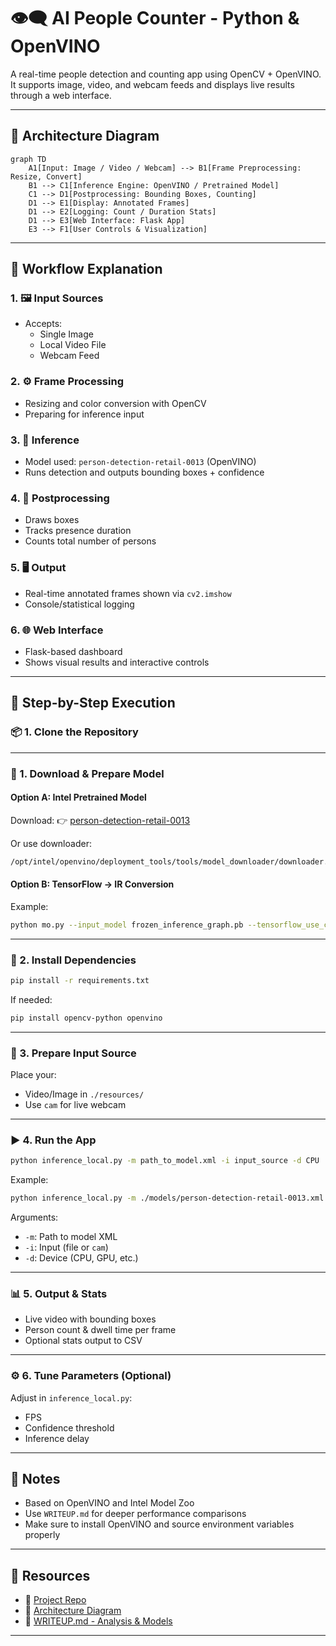 # 👁️‍🗨️ AI People Counter - Python & OpenVINO

A real-time people detection and counting app using OpenCV + OpenVINO. It supports image, video, and webcam feeds and displays live results through a web interface.

---

## 🧠 Architecture Diagram

```mermaid
graph TD
    A1[Input: Image / Video / Webcam] --> B1[Frame Preprocessing: Resize, Convert]
    B1 --> C1[Inference Engine: OpenVINO / Pretrained Model]
    C1 --> D1[Postprocessing: Bounding Boxes, Counting]
    D1 --> E1[Display: Annotated Frames]
    D1 --> E2[Logging: Count / Duration Stats]
    D1 --> E3[Web Interface: Flask App]
    E3 --> F1[User Controls & Visualization]
```

---

## 🔄 Workflow Explanation

### 1. 🖼️ Input Sources
- Accepts:
  - Single Image
  - Local Video File
  - Webcam Feed

### 2. ⚙️ Frame Processing
- Resizing and color conversion with OpenCV
- Preparing for inference input

### 3. 🧠 Inference
- Model used: `person-detection-retail-0013` (OpenVINO)
- Runs detection and outputs bounding boxes + confidence

### 4. 🧮 Postprocessing
- Draws boxes
- Tracks presence duration
- Counts total number of persons

### 5. 🖥️ Output
- Real-time annotated frames shown via `cv2.imshow`
- Console/statistical logging

### 6. 🌐 Web Interface
- Flask-based dashboard
- Shows visual results and interactive controls

---

## 🚀 Step-by-Step Execution

### 📦 1. Clone the Repository


---

### 🧠 1. Download & Prepare Model

#### Option A: Intel Pretrained Model

Download:
👉 [person-detection-retail-0013](https://docs.openvino.ai/latest/omz_models_model_person_detection_retail_0013.html)

Or use downloader:

```bash
/opt/intel/openvino/deployment_tools/tools/model_downloader/downloader.py --name person-detection-retail-0013
```

#### Option B: TensorFlow → IR Conversion

Example:

```bash
python mo.py --input_model frozen_inference_graph.pb --tensorflow_use_custom_operations_config ssd_v2_support.json --input_shape [1,300,300,3] --reverse_input_channels
```

---

### 🔧 2. Install Dependencies

```bash
pip install -r requirements.txt
```

If needed:

```bash
pip install opencv-python openvino
```

---

### 📁 3. Prepare Input Source

Place your:
- Video/Image in `./resources/`
- Use `cam` for live webcam

---

### ▶️ 4. Run the App

```bash
python inference_local.py -m path_to_model.xml -i input_source -d CPU
```

Example:

```bash
python inference_local.py -m ./models/person-detection-retail-0013.xml -i ./resources/video.mp4 -d CPU
```

Arguments:
- `-m`: Path to model XML
- `-i`: Input (file or `cam`)
- `-d`: Device (CPU, GPU, etc.)

---

### 📊 5. Output & Stats

- Live video with bounding boxes
- Person count & dwell time per frame
- Optional stats output to CSV

---

### ⚙️ 6. Tune Parameters (Optional)

Adjust in `inference_local.py`:
- FPS
- Confidence threshold
- Inference delay

---

## 📌 Notes

- Based on OpenVINO and Intel Model Zoo
- Use `WRITEUP.md` for deeper performance comparisons
- Make sure to install OpenVINO and source environment variables properly

---

## 📎 Resources

- 🔗 [Project Repo](https://github.com/immehulsolanki/ai-people-couter-python)
- 📄 [Architecture Diagram](https://github.com/immehulsolanki/ai-people-couter-python/blob/master/resources/images/arch_diagram.png)
- 📃 [WRITEUP.md - Analysis & Models](https://github.com/immehulsolanki/ai-people-couter-python/blob/master/WRITEUP.md)

---
